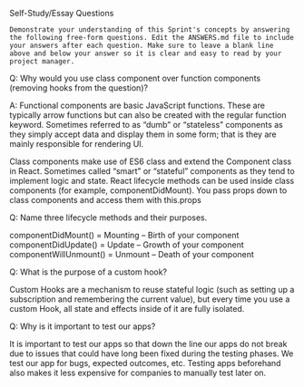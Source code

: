 Self-Study/Essay Questions

    Demonstrate your understanding of this Sprint's concepts by answering the following free-form questions. Edit the ANSWERS.md file to include your answers after each question. Make sure to leave a blank line above and below your answer so it is clear and easy to read by your project manager.

 Q: Why would you use class component over function components (removing hooks from the question)?
 
 A:
Functional components are basic JavaScript functions. These are typically arrow functions but can also be created with the regular function keyword.
Sometimes referred to as “dumb” or “stateless” components as they simply accept data and display them in some form; that is they are mainly responsible for rendering UI. 

Class components make use of ES6 class and extend the Component class in React.
Sometimes called “smart” or “stateful” components as they tend to implement logic and state.
React lifecycle methods can be used inside class components (for example, componentDidMount).
You pass props down to class components and access them with this.props

 Q: Name three lifecycle methods and their purposes.

componentDidMount() = Mounting – Birth of your component
componentDidUpdate() = Update – Growth of your component
componentWillUnmount() = Unmount – Death of your component

 Q: What is the purpose of a custom hook?

Custom Hooks are a mechanism to reuse stateful logic (such as setting up a subscription and remembering the current value), but every time you use a custom Hook, all state and effects inside of it are fully isolated.

 Q: Why is it important to test our apps?

 It is important to test our apps so that down the line our apps do not break due to issues that could have long been fixed during the testing phases. We test our app for bugs, expected outcomes, etc. Testing apps beforehand also makes it less expensive for companies to manually test later on.